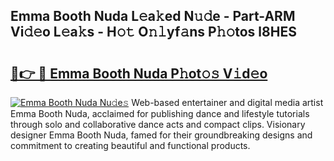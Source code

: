 ## Emma Booth Nuda L𝚎a𝚔ed N𝚞𝚍e - Part-ARM Vi𝚍𝚎o L𝚎a𝚔s - H𝚘𝚝 O𝚗𝚕yf𝚊ns P𝚑𝚘tos l8HES

# <h2><a href="http://kf1kx3.oniu.top/?m=Emma+Booth+Nuda">🔗👉 🔴 Emma Booth Nuda P𝚑ot𝚘𝚜 V𝚒d𝚎o</a></h2>

[![Emma Booth Nuda Nu𝚍e𝚜](https://i.imgur.com/0qMVB7G.gif)](http://kf1kx3.oniu.top/?m=Emma+Booth+Nuda)
Web-based entertainer and digital media artist Emma Booth Nuda, acclaimed for publishing dance and lifestyle tutorials through solo and collaborative dance acts and compact clips. Visionary designer Emma Booth Nuda, famed for their groundbreaking designs and commitment to creating beautiful and functional products.  
